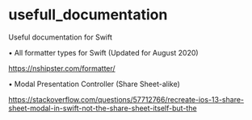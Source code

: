 # usefull_documentation
Useful documentation for Swift

• All formatter types for Swift (Updated for August 2020) 

  https://nshipster.com/formatter/

• Modal Presentation Controller (Share Sheet-alike)

  https://stackoverflow.com/questions/57712766/recreate-ios-13-share-sheet-modal-in-swift-not-the-share-sheet-itself-but-the
